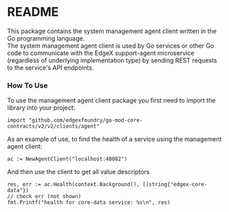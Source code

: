 # README #
This package contains the system management agent client written in the Go programming language.  
The system management agent client is used by Go services or other Go code to communicate with the EdgeX support-agent microservice (regardless of underlying implementation type) by sending REST requests to the service's API endpoints.

### How To Use ###
To use the management agent client package you first need to import the library into your project:
```
import "github.com/edgexfoundry/go-mod-core-contracts/v2/v2/clients/agent"
```
As an example of use, to find the health of a service using the management agent client:
```
ac := NewAgentClient("localhost:48082")
```
And then use the client to get all value descriptors
```
res, err := ac.Health(context.Background(), []string{"edgex-core-data"})
// check err (not shown)
fmt.Printf("health for core-data service: %s\n", res)
```

